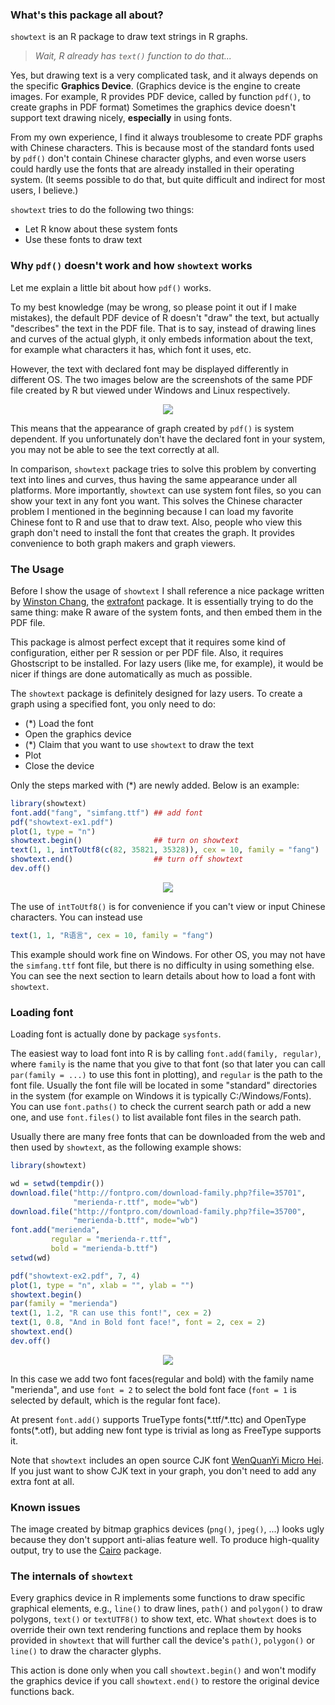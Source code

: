 ### What's this package all about?
`showtext` is an R package to draw text strings in R graphs.

> *Wait, R already has `text()` function to do that...*

Yes, but drawing text is a very complicated task, and it always depends on
the specific **Graphics Device**.
(Graphics device is the engine to create images.
For example, R provides PDF device, called by function `pdf()`,
to create graphs in PDF format)
Sometimes the graphics device doesn't support text drawing nicely,
**especially** in using fonts.

From my own experience, I find it always troublesome to create PDF
graphs with Chinese characters. This is because most of the standard
fonts used by `pdf()` don't contain Chinese character glyphs, and
even worse users could hardly use the fonts that are already installed
in their operating system. (It seems possible to do that, but quite
difficult and indirect for most users, I believe.)

`showtext` tries to do the following two things:

- Let R know about these system fonts
- Use these fonts to draw text

### Why `pdf()` doesn't work and how `showtext` works
Let me explain a little bit about how `pdf()` works.

To my best knowledge (may be wrong, so please point it out if I make
mistakes), the default PDF device of R doesn't "draw" the text,
but actually "describes" the text in the PDF file.
That is to say, instead of drawing lines and curves of the actual glyph,
it only embeds information about the text, for example what characters
it has, which font it uses, etc.

However, the text with declared font may be displayed differently in
different OS. The two images below are the screenshots of the same PDF
file created by R but viewed under Windows and Linux respectively.

<div align="center">
  <img src="http://i.imgur.com/x1zM34F.png" />
</div>

This means that the appearance of graph created by `pdf()` is
system dependent. If you unfortunately don't have the declared font
in your system, you may not be able to see the text correctly at all. 

In comparison, `showtext` package tries to solve this problem by
converting text into lines and curves, thus having the same appearance
under all platforms. More importantly, `showtext` can use system font
files, so you can show your text in any font you want.
This solves the Chinese character problem I mentioned in the beginning
because I can load my favorite Chinese font to R and use that to draw
text. Also, people who view this graph don't need to install the font
that creates the graph. It provides convenience to both graph makers
and graph viewers.

### The Usage
Before I show the usage of `showtext` I shall reference a nice package
written by
[Winston Chang](https://github.com/wch),
the [extrafont](https://github.com/wch/extrafont) package.
It is essentially trying to do the same thing: make R aware of the system
fonts, and then embed them in the PDF file.

This package is almost perfect except that it requires some kind of
configuration, either per R session or per PDF file. Also, it requires
Ghostscript to be installed. For lazy users (like me, for example),
it would be nicer if things are done automatically as much as possible.

The `showtext` package is definitely designed for lazy users.
To create a graph using a specified font, you only need to do:

- (\*) Load the font
- Open the graphics device
- (\*) Claim that you want to use `showtext` to draw the text
- Plot
- Close the device

Only the steps marked with (\*) are newly added. Below is an example:

```r
library(showtext)
font.add("fang", "simfang.ttf") ## add font
pdf("showtext-ex1.pdf")
plot(1, type = "n")
showtext.begin()                ## turn on showtext
text(1, 1, intToUtf8(c(82, 35821, 35328)), cex = 10, family = "fang")
showtext.end()                  ## turn off showtext
dev.off()
```

<div align="center">
  <img src="http://i.imgur.com/u5uvjy5.png" />
</div>

The use of `intToUtf8()` is for convenience if you can't view or input
Chinese characters. You can instead use
```r
text(1, 1, "R语言", cex = 10, family = "fang")
```

This example should work fine on Windows. For other OS, you may not have
the `simfang.ttf` font file, but there is no difficulty in using something
else. You can see the next section to learn details about how to load
a font with `showtext`.

### Loading font
Loading font is actually done by package `sysfonts`.

The easiest way to load font into R is by calling `font.add(family, regular)`,
where `family` is the name that you give to that font (so that later you can
call `par(family = ...)` to use this font in plotting), and `regular` is the
path to the font file. Usually the font file will be located in some "standard"
directories in the system (for example on Windows it is typically C:/Windows/Fonts).
You can use `font.paths()` to check the current search path or add a new one,
and use `font.files()` to list available font files in the search path.

Usually there are many free fonts that can be downloaded from the web and then used by
`showtext`, as the following example shows:

```r
library(showtext)

wd = setwd(tempdir())
download.file("http://fontpro.com/download-family.php?file=35701",
              "merienda-r.ttf", mode="wb")
download.file("http://fontpro.com/download-family.php?file=35700",
              "merienda-b.ttf", mode="wb")
font.add("merienda",
         regular = "merienda-r.ttf",
         bold = "merienda-b.ttf")
setwd(wd)

pdf("showtext-ex2.pdf", 7, 4)
plot(1, type = "n", xlab = "", ylab = "")
showtext.begin()
par(family = "merienda")
text(1, 1.2, "R can use this font!", cex = 2)
text(1, 0.8, "And in Bold font face!", font = 2, cex = 2)
showtext.end()
dev.off()
```

<div align="center">
  <img src="http://i.imgur.com/EUIGQ6L.png" />
</div>

In this case we add two font faces(regular and bold) with the family name
"merienda", and use `font = 2` to select the bold font face (`font = 1` is
selected by default, which is the regular font face).

At present `font.add()` supports TrueType fonts(\*.ttf/\*.ttc) and
OpenType fonts(\*.otf), but adding new
font type is trivial as long as FreeType supports it.

Note that `showtext` includes an open source CJK font
[WenQuanYi Micro Hei](http://wenq.org/wqy2/index.cgi?MicroHei%28en%29).
If you just want to show CJK text in your graph, you don't need to add any
extra font at all.

### Known issues
The image created by bitmap graphics devices (`png()`, `jpeg()`, ...)
looks ugly because they don't support anti-alias feature well. To produce
high-quality output, try to use the
[Cairo](http://cran.r-project.org/web/packages/Cairo/index.html) package.

### The internals of `showtext`
Every graphics device in R implements some functions to draw specific graphical
elements, e.g., `line()` to draw lines, `path()` and `polygon()` to draw polygons,
`text()` or `textUTF8()` to show text, etc. What `showtext` does is to override
their own text rendering functions and replace them by hooks provided in `showtext`
that will further call the device's `path()`, `polygon()` or `line()` to draw the
character glyphs.

This action is done only when you call `showtext.begin()` and won't modify the
graphics device if you call `showtext.end()` to restore the original device functions back.

